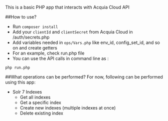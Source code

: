 This is a basic PHP app that interacts with Acquia Cloud API


##How to use?
- Run `composer install`
- Add your `clientId` and `clientSecret` from Acquia Cloud in /auth/secrets.php
- Add variables needed in `ops/Vars.php` like env_id, config_set_id, and so on and create getters
- For an example, check run.php file
- You can use the API calls in command line as :
```
php run.php
```

##What operations can be performed?
For now, following can be performed using this app:
- Solr 7 Indexes
    - Get all indexes
    - Get a specific index
    - Create new indexes (multiple indexes at once)
    - Delete existing index
